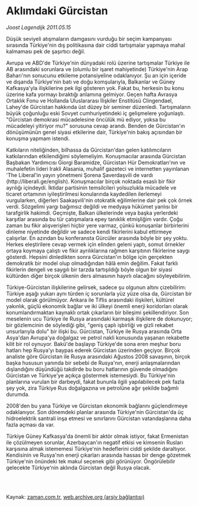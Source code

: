 # Aklımdaki Gürcistan

*Joost Lagendijk 2011.05.15*

<td class="columnist-detail">
<p>Düşük seviyeli atışmaların damgasını vurduğu bir seçim kampanyası sırasında Türkiye'nin dış politikasına dair ciddi tartışmalar yapmaya mahal kalmaması pek de şaşırtıcı değil.</p>
<p>
<div id="haberMetinDiv">
<p>Avrupa ve ABD'de Türkiye'nin dünyadaki rolü üzerine tartışmalar Türkiye ile AB arasındaki sorunlara ve (olumlu bir işaret mahiyetinde) Türkiye'nin Arap Baharı'nın sonucunu etkileme potansiyeline odaklanıyor. Şu an için içeride ve dışarıda Türkiye'nin batı ve doğu komşularıyla, Balkanlar ve Güney Kafkasya'yla ilişkilerine pek ilgi gösteren yok. Fakat bu, herkesin bu konu üzerine kafa yormayı bıraktığı anlamına gelmiyor. Geçen hafta Avrasya Ortaklık Fonu ve Hollanda Uluslararası İlişkiler Enstitüsü Clingendael, Lahey'de Gürcistan hakkında üst düzey bir seminer düzenledi. Tartışmaların büyük çoğunluğu eski Sovyet cumhuriyetindeki iç gelişmelere yoğunlaştı. "Gürcistan demokrasi mücadelesine öncülük mü ediyor, yoksa bu mücadeleyi yitiriyor mu?" sorusuna cevap arandı. Benden de Gürcistan'ın dönüşümünün genel siyasi etkilerine dair, Türkiye'nin bakış açısından bir konuşma yapmam istendi.
<p>Katkıların niteliğinden, bilhassa da Gürcistan'dan gelen katılımcıların katkılarından etkilendiğimi söylemeliyim. Konuşmacılar arasında Gürcistan Başbakan Yardımcısı Giorgi Baramidze, Gürcistan Hür Demokratları'nın ve muhalefetin lideri Irakli Alasania, muhalif gazeteci ve internetten yayınlanan 'The Liberal'in yayın yönetmeni Şorena Şaverdaşvili de vardı (http://liberali.ge/english). Konuşmacılar birçok noktada esaslı bir fikir ayrılığı içindeydi. İktidar partisinin temsilcileri yolsuzlukla mücadele ve ticaret ortamının iyileştirilmesi konularında kaydedilen ilerlemeyi vurgularken, diğerleri Saakaşvili'nin otokratik eğilimlerine dair pek çok örnek verdi. Sözgelimi yargı bağımsız değildi ve medyaya hükümet yanlısı bir tarafgirlik hakimdi. Geçmişte, Balkan ülkelerinde veya başka yerlerdeki karşıtlar arasında bu tür çatışmalara epey tanıklık etmişliğim vardır. Çoğu zaman bu fikir alışverişleri hiçbir yere varmaz, çünkü konuşanlar birbirlerini dinleme niyetinde değildir ve sadece kendi fikirlerini kabul ettirmeye çalışırlar. En azından bu konferansta Gürcüler arasında böyle bir şey yoktu. Herkes eleştirilere cevap vermek için elinden geleni yaptı, somut örnekler ortaya koymaya çalıştı ve fikir ayrılıklarına rağmen karşıtının fikirlerine saygı gösterdi. Hepsini dinledikten sonra Gürcistan'ın bölge için gerçekten demokratik bir model olup olmadığından hâlâ emin değilim. Fakat farklı fikirlerin dengeli ve saygılı bir tarzda tartışıldığı böyle olgun bir siyasi kültürden diğer birçok ülkenin ders almasının hayırlı olacağını söyleyebilirim.
<p>Türkiye-Gürcistan ilişkilerine gelirsek, sadece şu olgunun altını çizebilirim: Türkiye aşağı yukarı aynı türden iç sorunlarla yüz yüze olsa da, Gürcistan bir model olarak görülmüyor. Ankara ile Tiflis arasındaki ilişkileri, kültürel yakınlık, güçlü ekonomik bağlar ve iki ülkeyi önemli enerji koridorları olarak konumlandırmaktan kaynaklı ortak çıkarların bir bileşimi şekillendiriyor. Son meselenin ucu Türkiye ile Rusya arasındaki karmaşık ilişkilere de dokunuyor; bir gözlemcinin de söylediği gibi, "geniş çaplı işbirliği ve gizli rekabet unsurlarıyla dolu" bir ilişki bu. Gürcistan, Türkiye ile Rusya arasında Orta Asya'dan Avrupa'ya doğalgaz ve petrol nakli konusunda yaşanan rekabette kilit bir rol oynuyor. Bakü'de başlayıp Türkiye'de sona eren meşhur boru hatları hep Rusya'yı baypas ederek Gürcistan üzerinden geçiyor. Birçok analiste göre Gürcistan ile Rusya arasındaki Ağustos 2008 savaşının, birçok başka hususun yanında bir sebebi de Rusya'nın, enerji anlaşmalarından dışlandığını düşündüğü takdirde bu boru hatlarının güvende olmadığını Gürcistan ve Türkiye'ye açıkça göstermek istemesiydi. Bu Türkiye'nin planlarına vurulan bir darbeydi, fakat bununla ilgili yapılabilecek pek fazla şey yok, zira Türkiye Rus doğalgazına ve petrolüne ağır şekilde bağımlı durumda.
<p>2008'den bu yana Türkiye ve Gürcistan ekonomik bağlarını güçlendirmeye odaklanıyor. Son dönemdeki planlar arasında Türkiye'nin Gürcistan'da üç hidroelektrik santrali inşa etmesi ve sınırlarını Gürcistan vatandaşlarına daha fazla açması da var.
<p>Türkiye Güney Kafkasya'da önemli bir aktör olmak istiyor, fakat Ermenistan ile çözülmeyen sorunlar, Azerbaycan'ın negatif etkisi ve kimsenin Rusları karşısına almak istememesi Türkiye'nin hedeflerini ciddi şekilde daraltıyor. Kendisinin ve Rusya'nın enerji çıkarları arasında hassas bir denge gözetmek Türkiye'nin önündeki tek makul seçenek gibi görünüyor. Öngörülebilir gelecekte Türkiye'nin aklında Gürcistan değil Rusya olacak. </p></p></p></p></p></div>
</p>


<p><br>
		 </br></p></td>

Kaynak: [zaman.com.tr](http://zaman.com.tr/yazar.do?yazino=1134527), [web.archive.org (arşiv bağlantısı)](http://web.archive.org/web/20110516055013/http://zaman.com.tr:80/yazar.do?yazino=1134527)
